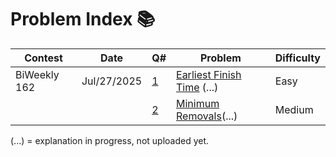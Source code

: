 # Problem Index 📚

| Contest      | Date        | Q# | Problem                                                                                                                 | Difficulty |
|--------------|-------------|----|--------------------------------------------------------------------------------------------------------------------------|------------|
| BiWeekly 162 | Jul/27/2025 | [1](https://github.com/risha2211/leetcode-contests/blob/main/Maximum-Median-Sum.md) | [Earliest Finish Time](https://leetcode.com/contest/biweekly-contest-162/problems/earliest-finish-time-for-land-and-water-rides-i/description/) (...) | Easy       |
|              |             | [2](https://github.com/risha2211/leetcode-contests/blob/main/Minimum-Removals.md)|  [Minimum Removals](https://leetcode.com/contest/biweekly-contest-162/problems/minimum-removals-to-balance-array/description/)(...) | Medium |                                                                                                                        |            |


(...) = explanation in progress, not uploaded yet.
